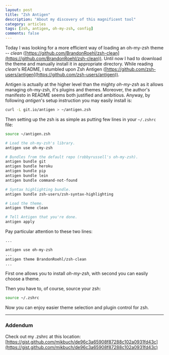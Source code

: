 ```yaml
---
layout: post
title: "Zsh Antigen"
description: "About my discovery of this magnificent tool"
category: articles
tags: [zsh, antigen, oh-my-zsh, config]
comments: false
---
```


Today I was looking for a more efficient way of loading an oh-my-zsh theme --
_clean_ ([https://github.com/BrandonRoehl/zsh-clean](https://github.com/BrandonRoehl/zsh-clean)). Until now I had to download
the theme and manually install it in appropriate directory. While reading _clean_'s
README, I stumbled upon Zsh Antigen ([https://github.com/zsh-users/antigen](https://github.com/zsh-users/antigen)).

Antigen is actually at the higher level than the mighty _oh-my-zsh_ as it allows
managing oh-my-zsh, it's plugins and themes. Moreover, the author's manifesto
in README seems both justified and ambitious. Anyway, by following _antigen_'s
setup instruction you may easily install is:

```bash
curl -L git.io/antigen > ~/antigen.zsh
```

Then setting up the zsh is as simple as putting few lines in your `~/.zshrc` file:

```bash
source ~/antigen.zsh

# Load the oh-my-zsh's library.
antigen use oh-my-zsh

# Bundles from the default repo (robbyrussell's oh-my-zsh).
antigen bundle git
antigen bundle heroku
antigen bundle pip
antigen bundle lein
antigen bundle command-not-found

# Syntax highlighting bundle.
antigen bundle zsh-users/zsh-syntax-highlighting

# Load the theme.
antigen theme clean

# Tell Antigen that you're done.
antigen apply
```

Pay particular attention to these two lines:

```bash
...

antigen use oh-my-zsh
...
antigen theme BrandonRoehl/zsh-clean
...
```

First one allows you to install _oh-my-zsh_, with second you can easily choose a theme.


Then you have to, of course, source your zsh:

```bash
source ~/.zshrc
```

Now you can enjoy easier theme selection and plugin control for zsh.

***
### Addendum
Check out my .zshrc at this location: [https://gist.github.com/mikbuch/de96c3a65908f87288c102a0931fd43c](https://gist.github.com/mikbuch/de96c3a65908f87288c102a0931fd43c)
